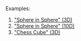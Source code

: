 Examples:

1. ["Sphere in Sphere" (3D)](/docs/examples/1_sphere_3d/1_sphere_3d.md)
2. ["Sphere in Sphere" (10D)](/docs/examples/2_sphere_10d/2_sphere_10d.md)
3. ["Chess Cube" (3D)](/docs/examples/3_chess_cube_3d/3_chess_cube_3d.md)
